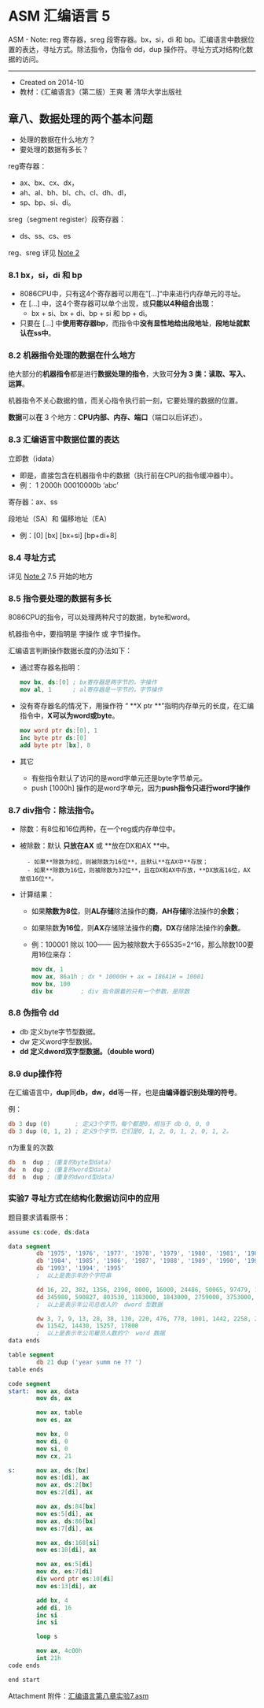 # ASM 汇编语言 5

ASM - Note: reg 寄存器，sreg 段寄存器。bx，si，di 和 bp。汇编语言中数据位置的表达，寻址方式。除法指令，伪指令 dd，dup 操作符。寻址方式对结构化数据的访问。

---

- Created on 2014-10
- 教材：《汇编语言》（第二版）王爽 著 清华大学出版社

## 章八、数据处理的两个基本问题

- 处理的数据在什么地方？
- 要处理的数据有多长？

reg寄存器：

- ax、bx、cx、dx，
- ah、al、bh、bl、ch、cl、dh、dl，
- sp、bp、si、di。

sreg（segment register）段寄存器：

- ds、ss、cs、es

reg、sreg 详见 [Note 2](/asm/learning-note-2.md)

### 8.1 bx，si，di 和 bp

- 8086CPU中，只有这4个寄存器可以用在”[...]“中来进行内存单元的寻址。
- 在 [...] 中，这4个寄存器可以单个出现，或**只能以4种组合出现**：
    - bx + si、bx + di、bp + si 和 bp + di。
- 只要在 [...] 中**使用寄存器bp**，而指令中**没有显性地给出段地址**，**段地址就默认在ss中**。

### 8.2 机器指令处理的数据在什么地方

绝大部分的**机器指令**都是进行**数据处理的指令**，大致可**分为 3 类：读取、写入、运算**。

机器指令不关心数据的值，而关心指令执行前一刻，它要处理的数据的位置。

**数据**可以**在** 3 个地方：**CPU内部、内存、端口**（端口以后详述）。

### 8.3 汇编语言中数据位置的表达

立即数（idata）

- 即是，直接包含在机器指令中的数据（执行前在CPU的指令缓冲器中）。
- 例： 1     2000h     00010000b     ‘abc’

寄存器：ax、ss

段地址（SA）和 偏移地址（EA）

- 例：[0]     [bx]     [bx+si]     [bp+di+8]

### 8.4 寻址方式

详见 [Note 2](/asm/learning-note-4.md) 7.5 开始的地方

### 8.5 指令要处理的数据有多长

8086CPU的指令，可以处理两种尺寸的数据，byte和word。

机器指令中，要指明是 字操作 或 字节操作。

汇编语言判断操作数据长度的办法如下：

- 通过寄存器名指明：

    ```nasm
    mov bx, ds:[0] ; bx寄存器是两字节的，字操作
    mov al, 1      ; al寄存器是一字节的，字节操作
    ```

- 没有寄存器名的情况下，用操作符 “ **X ptr **”指明内存单元的长度，在汇编指令中，**X可以为word或byte**。

    ```nasm
    mov word ptr ds:[0], 1
    inc byte ptr ds:[0]
    add byte ptr [bx], 8
    ```

- 其它

    - 有些指令默认了访问的是word字单元还是byte字节单元。
    - push [1000h] 操作的是word字单元，因为**push指令只进行word字操作**

### 8.7 div指令：除法指令。

- 除数：有8位和16位两种，在一个reg或内存单位中。

- 被除数：默认 **只放在AX** 或 **放在DX和AX **中。

        - 如果**除数为8位，则被除数为16位**，且默认**在AX中**存放；
        - 如果**除数为16位，则被除数为32位**，且在DX和AX中存放，**DX放高16位，AX放低16位**。

- 计算结果：

    - 如果**除数为8位**，则**AL存储**除法操作的**商**，**AH存储**除法操作的**余数**；
    - 如果除数**为16位**，则**AX**存储除法操作的**商**，**DX**存储除法操作的**余数**。
    - 例：100001 除以 100—— 因为被除数大于65535=2^16，那么除数100要用16位来存：

        ```nasm
        mov dx, 1
        mov ax, 86a1h ; dx * 10000H + ax = 186A1H = 10001
        mov bx, 100
        div bx        ; div 指令跟着的只有一个参数，是除数
        ```

### 8.8 伪指令 dd

- db 定义byte字节型数据。
- dw 定义word字型数据。
- **dd 定义dword双字型数据。（double word）**

### 8.9 dup操作符

在汇编语言中，**dup**同**db，dw，dd**等一样，也是**由编译器识别处理的符号**。

例：

```nasm
db 3 dup (0)       ; 定义3个字节，每个都是0，相当于 db 0, 0, 0
db 3 dup (0, 1, 2) ; 定义9个字节，它们是0, 1, 2, 0, 1, 2, 0, 1, 2。
```

n为重复的次数

```nasm
db  n  dup ;（重复的byte型data）
dw  n  dup ;（重复的word型data）
dd  n  dup ;（重复的dword型data）
```

### 实验7 寻址方式在结构化数据访问中的应用

题目要求请看原书：

```nasm
assume cs:code, ds:data

data segment
        db '1975', '1976', '1977', '1978', '1979', '1980', '1981', '1982', '1983'
        db '1984', '1985', '1986', '1987', '1988', '1989', '1990', '1991', '1992'
        db '1993', '1994', '1995'
        ;  以上是表示年的个字符串

        dd 16, 22, 382, 1356, 2390, 8000, 16000, 24486, 50065, 97479, 140417, 197514
        dd 345980, 590827, 803530, 1183000, 1843000, 2759000, 3753000, 4649000, 5937000
        ;  以上是表示年公司总收入的  dword 型数据

        dw 3, 7, 9, 13, 28, 38, 130, 220, 476, 778, 1001, 1442, 2258, 2793, 4037, 5635, 8226
        dw 11542, 14430, 15257, 17800
        ;  以上是表示年公司雇员人数的个  word 数据
data ends

table segment
        db 21 dup ('year summ ne ?? ')
table ends

code segment
start:  mov ax, data
        mov ds, ax

        mov ax, table
        mov es, ax

        mov bx, 0
        mov di, 0
        mov si, 0
        mov cx, 21

s:      mov ax, ds:[bx]
        mov es:[di], ax
        mov ax, ds:2[bx]
        mov es:2[di], ax

        mov ax, ds:84[bx]
        mov es:5[di], ax
        mov ax, ds:86[bx]
        mov es:7[di], ax

        mov ax, ds:168[si]
        mov es:10[di], ax

        mov ax, es:5[di]
        mov dx, es:7[di]
        div word ptr es:10[di]
        mov es:13[di], ax

        add bx, 4
        add di, 16
        inc si
        inc si

        loop s

        mov ax, 4c00h
        int 21h
code ends

end start
```

Attachment 附件：[汇编语言第八章实验7.asm](https://att.icehe.xyz//Assembly%20Language%20-%20Note%205/%E6%B1%87%E7%BC%96%E8%AF%AD%E8%A8%80%E7%AC%AC%E5%85%AB%E7%AB%A0%E5%AE%9E%E9%AA%8C7.asm)
